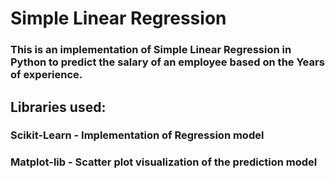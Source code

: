 # Simple Linear Regression
### This is an implementation of Simple Linear Regression in Python to predict the salary of an employee based on the Years of experience.

## Libraries used:
### Scikit-Learn - Implementation of Regression model
### Matplot-lib - Scatter plot visualization of the prediction model

